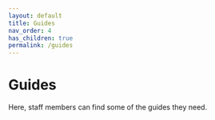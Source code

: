 ```yaml
---
layout: default
title: Guides
nav_order: 4
has_children: true
permalink: /guides
---
```


# Guides

Here, staff members can find some of the guides they need.
